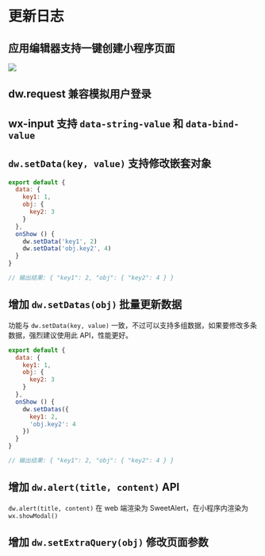 
更新日志
=======

## 应用编辑器支持一键创建小程序页面

![](https://s2.d2scdn.com/2017/12/6/6efd6da3-7175-4a85-a2d5-2d7f3d67386d/Jietu20171206-182346.png)

## dw.request 兼容模拟用户登录

## wx-input 支持 `data-string-value` 和 `data-bind-value`

## `dw.setData(key, value)` 支持修改嵌套对象

```javascript
export default {
  data: {
    key1: 1,
    obj: {
      key2: 3
    }
  },
  onShow () {
    dw.setData('key1', 2)
    dw.setData('obj.key2', 4)
  }
}

// 输出结果: { "key1": 2, "obj": { "key2": 4 } }
```

## 增加 `dw.setDatas(obj)` 批量更新数据

功能与 `dw.setData(key, value)` 一致，不过可以支持多组数据，如果要修改多条数据，强烈建议使用此 API，性能更好。

```javascript
export default {
  data: {
    key1: 1,
    obj: {
      key2: 3
    }
  },
  onShow () {
    dw.setDatas({
      key1: 2,
      'obj.key2': 4
    })
  }
}

// 输出结果: { "key1": 2, "obj": { "key2": 4 } }
```


## 增加 `dw.alert(title, content)` API

`dw.alert(title, content)` 在 web 端渲染为 SweetAlert，在小程序内渲染为 `wx.showModal()`


## 增加 `dw.setExtraQuery(obj)` 修改页面参数
